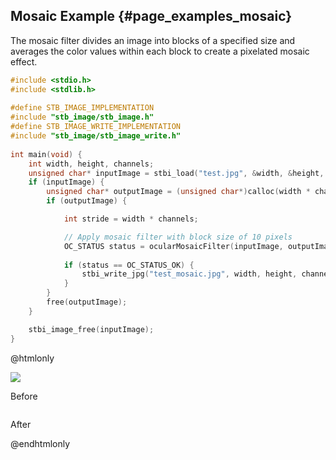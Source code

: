 ## Mosaic Example {#page_examples_mosaic}

The mosaic filter divides an image into blocks of a specified size and averages the color values within each block to create a pixelated mosaic effect.

```c
#include <stdio.h>  
#include <stdlib.h>  
  
#define STB_IMAGE_IMPLEMENTATION  
#include "stb_image/stb_image.h"  
#define STB_IMAGE_WRITE_IMPLEMENTATION  
#include "stb_image/stb_image_write.h"  
  
int main(void) {  
    int width, height, channels;  
    unsigned char* inputImage = stbi_load("test.jpg", &width, &height, &channels, 0);  
    if (inputImage) {  
        unsigned char* outputImage = (unsigned char*)calloc(width * channels * height * sizeof(unsigned char), 1);  
        if (outputImage) {  

            int stride = width * channels;  

            // Apply mosaic filter with block size of 10 pixels
            OC_STATUS status = ocularMosaicFilter(inputImage, outputImage, width, height, stride, 10); 
            
            if (status == OC_STATUS_OK) {
                stbi_write_jpg("test_mosaic.jpg", width, height, channels, outputImage, 100);  
            }
        }  
        free(outputImage);  
    }  

    stbi_image_free(inputImage);  
}
```

@htmlonly
<div class="sample-images">
    <div class="img-with-text">
        <img src="images/mosaic.jpg"/>
        <p>Before</p>
    </div>
    <div class="img-with-text">
        <img src="images/mosaic_out.jpg" alt=""/>
        <p>After</p>
    </div>
</div>
@endhtmlonly
